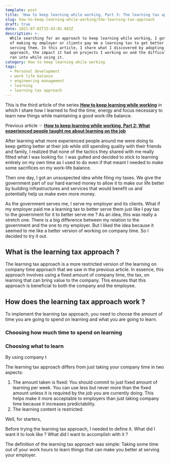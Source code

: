 ```yaml
---
template: post
title: 'How to keep learning while working, Part 3: The learning tax approach'
slug: how-to-keep-learning-while-working/the-learning-tax-approach
draft: true
date: 2021-07-02T15:43:02.683Z
description: >-
  While searching for an approach to keep learning while working, I got the idea
  of making my employer or clients pay me a learning tax to get better at
  serving them. In this article, I share what I discovered by adopting this
  approach, the impact it had on projects I working on and the difficulties I
  ran into while using it.
category: How to keep learning while working
tags:
  - Personal development
  - work life balance
  - engineering management
  - learning
  - learning tax approach
---
```

This is the third article of the series [**How to keep learning while working**](/category/how-to-keep-learning-while-working/) in which I share how I learned to find the time, energy and focus necessary to learn new things while maintaining a good work-life balance.

Previous article ☞ [**How to keep learning while working, Part 2: What experienced people taught me about learning on the job**](/how-to-keep-learning-while-working/what-experienced-people-taught-me-about-learning-on-the-job)

After learning what more experienced people around me were doing to keep getting better at their job while still spending quality with their friends and family, I realized that none of the tactics they shared with me really fitted what I was looking for. I was gutted and decided to stick to learning entirely on my own time as I used to do even if that meant I needed to make some sacrifices on my work-life balance.

Then one day, I got an unsuspected idea while filing my taxes. We give the government part of our hard earned money to allow it to make our life better by building infrastructures and services that would benefit us and potentially help us make even more money.

As the government serves me, I serve my employer and its clients. What if my employer paid me a learning tax to better serve them just like I pay tax to the government for it to better serve me ? As an idea, this was really a stretch one. There is a big difference between my relation to the government and the one to my employer. But I liked the idea because it seemed to me like a better version of working on company time. So I decided to try it out.

## What is the learning tax approach ?

The learning tax approach is a more restricted version of the learning on company time approach that we saw in the previous article. In essence, this approach involves using a fixed amount of company time, the tax, on learning that can bring value to the company. This ensures that this approach is beneficial to both the company and the employee.

## How does the learning tax approach work ?

To implement the learning tax approach, you need to choose the amount of time you are going to spend on learning and what you are going to learn.

### Choosing how much time to spend on learning

### Choosing what to learn



By using company t

The learning tax approach differs from just taking your company time in two aspects:

1. The amount taken is fixed: You should commit to just fixed amount of learning per week. You can use less but never more than the fixed amount unless it is required by the job you are currently doing. This helps make it more acceptable to employers than just taking company time because it increases predictability.
2. The learning content is restricted:

Well, for starters, 

Before trying the learning tax approach, I needed to define it. What did I want it to look like ? What did I want to accomplish with it ?

The definition of the learning tax approach was simple: Taking some time out of your work hours to learn things that can make you better at serving your employer.
